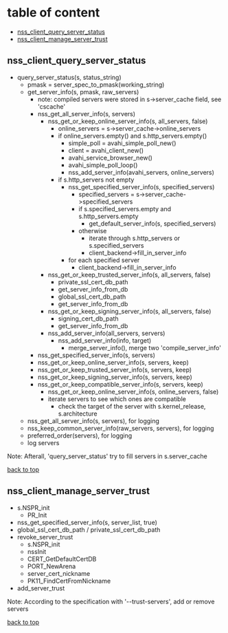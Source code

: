 # table of content
* [nss_client_query_server_status](#nss_client_query_server_status)
* [nss_client_manage_server_trust](#nss_client_manage_server_trust)


## nss_client_query_server_status
* query_server_status(s, status_string)
  * pmask = server_spec_to_pmask(working_string)
  * get_server_info(s, pmask, raw_servers)
    * note: compiled servers were stored in s->server_cache field, see 'cscache'
    * nss_get_all_server_info(s, servers)
      * nss_get_or_keep_online_server_info(s, all_servers, false)
        * online_servers = s->server_cache->online_servers
        * if online_servers.empty() and s.http_servers.empty()
          * simple_poll = avahi_simple_poll_new()
          * client = avahi_client_new()
          * avahi_service_browser_new()
          * avahi_simple_poll_loop()
          * nss_add_server_info(avahi_servers, online_servers)
        * if s.http_servers not empty
          * nss_get_specified_server_info(s, specified_servers)
            * specified_servers = s->server_cache->specified_servers
            * if s.specified_servers.empty and s.http_servers.empty
              * get_default_server_info(s, specified_servers)
            * otherwise
              * iterate through s.http_servers or s.specified_servers
              * client_backend->fill_in_server_info
          * for each specified server
            * client_backend->fill_in_server_info
      * nss_get_or_keep_trusted_server_info(s, all_servers, false)
        * private_ssl_cert_db_path
        * get_server_info_from_db
        * global_ssl_cert_db_path
        * get_server_info_from_db
      * nss_get_or_keep_signing_server_info(s, all_servers, false)
        * signing_cert_db_path
        * get_server_info_from_db
      * nss_add_server_info(all_servers, servers)
        * nss_add_server_info(info, target)
          * merge_server_info(), merge two 'compile_server_info'
    * nss_get_specified_server_info(s, servers)
    * nss_get_or_keep_online_server_info(s, servers, keep)
    * nss_get_or_keep_trusted_server_info(s, servers, keep)
    * nss_get_or_keep_signing_server_info(s, servers, keep)
    * nss_get_or_keep_compatible_server_info(s, servers, keep)
      * nss_get_or_keep_online_server_info(s, online_servers, false)
      * iterate servers to see which ones are compatible
        * check the target of the server with s.kernel_release, s.architecture
  * nss_get_all_server_info(s, servers), for logging
  * nss_keep_common_server_info(raw_servers, servers), for logging
  * preferred_order(servers), for logging
  * log servers

Note: Afterall, 'query_server_status' try to fill servers in s.server_cache

[back to top](#table-of-content)


## nss_client_manage_server_trust
* s.NSPR_init
  * PR_Init
* nss_get_specified_server_info(s, server_list, true)
* global_ssl_cert_db_path / private_ssl_cert_db_path
* revoke_server_trust
  * s.NSPR_init
  * nssInit
  * CERT_GetDefaultCertDB
  * PORT_NewArena
  * server_cert_nickname
  * PK11_FindCertFromNickname
* add_server_trust

Note: According to the specification with '--trust-servers',
      add or remove servers

[back to top](#table-of-content)

